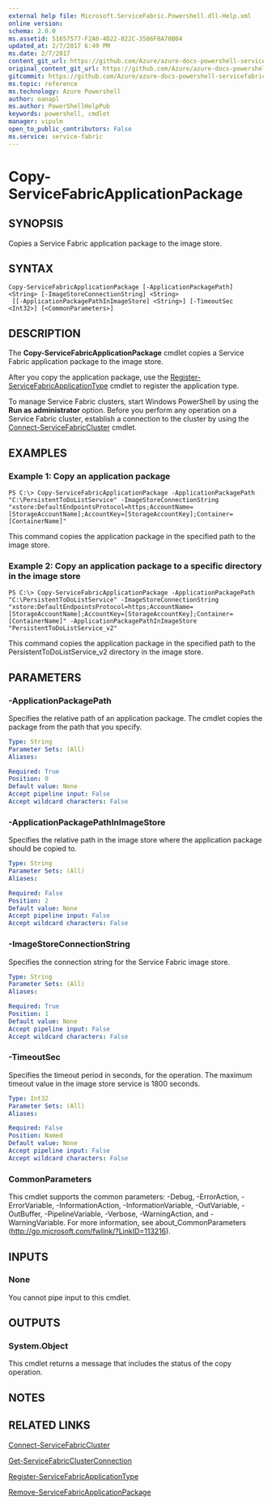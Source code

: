 ```yaml
---
external help file: Microsoft.ServiceFabric.Powershell.dll-Help.xml
online version: 
schema: 2.0.0
ms.assetid: 51657577-F2A0-4D22-822C-3586F0A70B04
updated_at: 2/7/2017 6:49 PM
ms.date: 2/7/2017
content_git_url: https://github.com/Azure/azure-docs-powershell-servicefabric/blob/master/Service-Fabric-cmdlets/ServiceFabric/vlatest/Copy-ServiceFabricApplicationPackage.md
original_content_git_url: https://github.com/Azure/azure-docs-powershell-servicefabric/blob/master/Service-Fabric-cmdlets/ServiceFabric/vlatest/Copy-ServiceFabricApplicationPackage.md
gitcommit: https://github.com/Azure/azure-docs-powershell-servicefabric/blob/b64ab304b822e4fde70815e4d7253d5a15e3311e/Service-Fabric-cmdlets/ServiceFabric/vlatest/Copy-ServiceFabricApplicationPackage.md
ms.topic: reference
ms.technology: Azure Powershell
author: oanapl
ms.author: PowerShellHelpPub
keywords: powershell, cmdlet
manager: vipulm
open_to_public_contributors: False
ms.service: service-fabric
---
```


# Copy-ServiceFabricApplicationPackage

## SYNOPSIS
Copies a Service Fabric application package to the image store.

## SYNTAX

```
Copy-ServiceFabricApplicationPackage [-ApplicationPackagePath] <String> [-ImageStoreConnectionString] <String>
 [[-ApplicationPackagePathInImageStore] <String>] [-TimeoutSec <Int32>] [<CommonParameters>]
```

## DESCRIPTION
The **Copy-ServiceFabricApplicationPackage** cmdlet copies a Service Fabric application package to the image store.

After you copy the application package, use the [Register-ServiceFabricApplicationType](.\Register-ServiceFabricApplicationType.md) cmdlet to register the application type.

To manage Service Fabric clusters, start Windows PowerShell by using the **Run as administrator** option.
Before you perform any operation on a Service Fabric cluster, establish a connection to the cluster by using the [Connect-ServiceFabricCluster](.\Connect-ServiceFabricCluster.md) cmdlet.

## EXAMPLES

### Example 1: Copy an application package
```
PS C:\> Copy-ServiceFabricApplicationPackage -ApplicationPackagePath "C:\PersistentToDoListService" -ImageStoreConnectionString "xstore:DefaultEndpointsProtocol=https;AccountName=[StorageAccountName];AccountKey=[StorageAccountKey];Container=[ContainerName]"
```

This command copies the application package in the specified path to the image store.

### Example 2: Copy an application package to a specific directory in the image store
```
PS C:\> Copy-ServiceFabricApplicationPackage -ApplicationPackagePath "C:\PersistentToDoListService" -ImageStoreConnectionString "xstore:DefaultEndpointsProtocol=https;AccountName=[StorageAccountName];AccountKey=[StorageAccountKey];Container=[ContainerName]" -ApplicationPackagePathInImageStore "PersistentToDoListService_v2"
```

This command copies the application package in the specified path to the PersistentToDoListService_v2 directory in the image store.

## PARAMETERS

### -ApplicationPackagePath
Specifies the relative path of an application package.
The cmdlet copies the package from the path that you specify.

```yaml
Type: String
Parameter Sets: (All)
Aliases:

Required: True
Position: 0
Default value: None
Accept pipeline input: False
Accept wildcard characters: False
```

### -ApplicationPackagePathInImageStore
Specifies the relative path in the image store where the application package should be copied to.

```yaml
Type: String
Parameter Sets: (All)
Aliases:

Required: False
Position: 2
Default value: None
Accept pipeline input: False
Accept wildcard characters: False
```

### -ImageStoreConnectionString
Specifies the connection string for the Service Fabric image store.

```yaml
Type: String
Parameter Sets: (All)
Aliases:

Required: True
Position: 1
Default value: None
Accept pipeline input: False
Accept wildcard characters: False
```

### -TimeoutSec
Specifies the timeout period in seconds, for the operation.
The maximum timeout value in the image store service is 1800 seconds.

```yaml
Type: Int32
Parameter Sets: (All)
Aliases:

Required: False
Position: Named
Default value: None
Accept pipeline input: False
Accept wildcard characters: False
```

### CommonParameters
This cmdlet supports the common parameters: -Debug, -ErrorAction, -ErrorVariable, -InformationAction, -InformationVariable, -OutVariable, -OutBuffer, -PipelineVariable, -Verbose, -WarningAction, and -WarningVariable. For more information, see about_CommonParameters (http://go.microsoft.com/fwlink/?LinkID=113216).

## INPUTS

### None
You cannot pipe input to this cmdlet.

## OUTPUTS

### System.Object
This cmdlet returns a message that includes the status of the copy operation.

## NOTES

## RELATED LINKS

[Connect-ServiceFabricCluster](xref:ServiceFabric/vlatest/Connect-ServiceFabricCluster.md)

[Get-ServiceFabricClusterConnection](xref:ServiceFabric/vlatest/Get-ServiceFabricClusterConnection.md)

[Register-ServiceFabricApplicationType](xref:ServiceFabric/vlatest/Register-ServiceFabricApplicationType.md)

[Remove-ServiceFabricApplicationPackage](xref:ServiceFabric/vlatest/Remove-ServiceFabricApplicationPackage.md)
